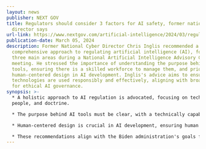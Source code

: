```yaml
---
layout: news
publisher: NEXT GOV
title: Regulators should consider 3 factors for AI safety, former national cyber
  director says
url-link: https://www.nextgov.com/artificial-intelligence/2024/03/regulators-should-consider-3-factors-ai-safety-former-national-cyber-director-says/394702/
publication-date: March 05, 2024
description: Former National Cyber Director Chris Inglis recommended a
  comprehensive approach to regulating artificial intelligence (AI), focusing on
  three main areas during a National Artificial Intelligence Advisory Committee
  meeting. He stressed the importance of understanding the purpose behind AI
  tools, ensuring there is a skilled workforce to manage them, and prioritizing
  human-centered design in AI development. Inglis's advice aims to ensure AI
  technologies are used responsibly and effectively, aligning with broader goals
  for ethical AI governance.
synopsis: >-
  * A holistic approach to AI regulation is advocated, focusing on technology,
  people, and doctrine.

  * The purpose behind AI tools must be clear, with a technically capable workforce to implement these tools.

  * Human-centered design is crucial in AI development, ensuring human operators are considered and prepared.

  * These recommendations align with the Biden administration's goals for responsible and human-centered AI governance.
---
```

